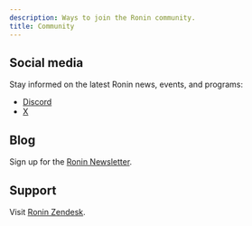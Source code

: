```yaml
---
description: Ways to join the Ronin community.
title: Community
---
```


## Social media

Stay informed on the latest Ronin news, events, and programs:

* [Discord](https://discord.gg/roninnetwork)
* [X](https://twitter.com/ronin_network)

## Blog

Sign up for the [Ronin Newsletter](https://blog.roninchain.com).

## Support

Visit [Ronin Zendesk](https://support.roninchain.com).
